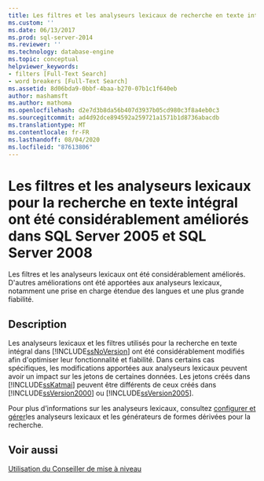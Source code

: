 ```yaml
---
title: Les filtres et les analyseurs lexicaux de recherche en texte intégral ont été considérablement améliorés dans SQL Server 2005 et SQL Server 2008 | Microsoft Docs
ms.custom: ''
ms.date: 06/13/2017
ms.prod: sql-server-2014
ms.reviewer: ''
ms.technology: database-engine
ms.topic: conceptual
helpviewer_keywords:
- filters [Full-Text Search]
- word breakers [Full-Text Search]
ms.assetid: 8d06bda9-0bbf-4baa-b270-07b1c1f640eb
author: mashamsft
ms.author: mathoma
ms.openlocfilehash: d2e7d3b8da56b407d3937b05cd980c3f8a4eb0c3
ms.sourcegitcommit: ad4d92dce894592a259721a1571b1d8736abacdb
ms.translationtype: MT
ms.contentlocale: fr-FR
ms.lasthandoff: 08/04/2020
ms.locfileid: "87613806"
---
```

# <a name="full-text-search-word-breakers-and-filters-significantly-improved-in-sql-server-2005-and-sql-server-2008"></a>Les filtres et les analyseurs lexicaux pour la recherche en texte intégral ont été considérablement améliorés dans SQL Server 2005 et SQL Server 2008
  Les filtres et les analyseurs lexicaux ont été considérablement améliorés. D'autres améliorations ont été apportées aux analyseurs lexicaux, notamment une prise en charge étendue des langues et une plus grande fiabilité.  
  
## <a name="description"></a>Description  
 Les analyseurs lexicaux et les filtres utilisés pour la recherche en texte intégral dans [!INCLUDE[ssNoVersion](../../includes/ssnoversion-md.md)] ont été considérablement modifiés afin d'optimiser leur fonctionnalité et fiabilité. Dans certains cas spécifiques, les modifications apportées aux analyseurs lexicaux peuvent avoir un impact sur les jetons de certaines données. Les jetons créés dans [!INCLUDE[ssKatmai](../../includes/sskatmai-md.md)] peuvent être différents de ceux créés dans [!INCLUDE[ssVersion2000](../../includes/ssversion2000-md.md)] ou [!INCLUDE[ssVersion2005](../../includes/ssversion2005-md.md)].  
  
 Pour plus d’informations sur les analyseurs lexicaux, consultez [configurer et gérer](../../relational-databases/search/configure-and-manage-word-breakers-and-stemmers-for-search.md)les analyseurs lexicaux et les générateurs de formes dérivées pour la recherche.  
  
## <a name="see-also"></a>Voir aussi  
 [Utilisation du Conseiller de mise à niveau](../../../2014/sql-server/install/working-with-upgrade-advisor.md)  
  
  
